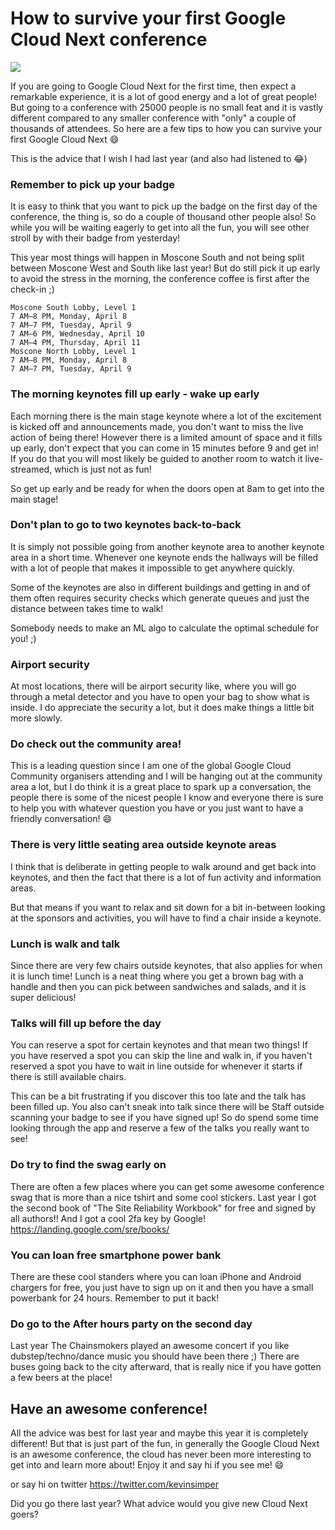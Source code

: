 # How to survive your first Google Cloud Next conference

![](https://i.imgur.com/PdM7SNK.jpg)

If you are going to Google Cloud Next for the first time, then expect a remarkable experience, it is a lot of good energy and a lot of great people! But going to a conference with 25000 people is no small feat and it is vastly different compared to any smaller conference with "only" a couple of thousands of attendees. So here are a few tips to how you can survive your first Google Cloud Next 😄

This is the advice that I wish I had last year (and also had listened to 😂)

### Remember to pick up your badge

It is easy to think that you want to pick up the badge on the first day of the conference, the thing is, so do a couple of thousand other people also! So while you will be waiting eagerly to get into all the fun, you will see other stroll by with their badge from yesterday!

This year most things will happen in Moscone South and not being split between Moscone West and South like last year! But do still pick it up early to avoid the stress in the morning, the conference coffee is first after the check-in ;)

```
Moscone South Lobby, Level 1
7 AM–8 PM, Monday, April 8
7 AM–7 PM, Tuesday, April 9
7 AM–6 PM, Wednesday, April 10
7 AM–4 PM, Thursday, April 11
Moscone North Lobby, Level 1
7 AM–8 PM, Monday, April 8
7 AM–7 PM, Tuesday, April 9
```

### The morning keynotes fill up early - wake up early

Each morning there is the main stage keynote where a lot of the excitement is kicked off and announcements made, you don't want to miss the live action of being there! However there is a limited amount of space and it fills up early, don't expect that you can come in 15 minutes before 9 and get in! If you do that you will most likely be guided to another room to watch it live-streamed, which is just not as fun!

So get up early and be ready for when the doors open at 8am to get into the main stage!

### Don't plan to go to two keynotes back-to-back

It is simply not possible going from another keynote area to another keynote area in a short time. Whenever one keynote ends the hallways will be filled with a lot of people that makes it impossible to get anywhere quickly.

Some of the keynotes are also in different buildings and getting in and of them often requires security checks which generate queues and just the distance between takes time to walk!

Somebody needs to make an ML algo to calculate the optimal schedule for you! ;)

### Airport security

At most locations, there will be airport security like, where you will go through a metal detector and you have to open your bag to show what is inside. I do appreciate the security a lot, but it does make things a little bit more slowly.

### Do check out the community area!

This is a leading question since I am one of the global Google Cloud Community organisers attending and I will be hanging out at the community area a lot, but I do think it is a great place to spark up a conversation, the people there is some of the nicest people I know and everyone there is sure to help you with whatever question you have or you just want to have a friendly conversation! 😄

### There is very little seating area outside keynote areas

I think that is deliberate in getting people to walk around and get back into keynotes, and then the fact that there is a lot of fun activity and information areas.

But that means if you want to relax and sit down for a bit in-between looking at the sponsors and activities, you will have to find a chair inside a keynote.

### Lunch is walk and talk

Since there are very few chairs outside keynotes, that also applies for when it is lunch time! Lunch is a neat thing where you get a brown bag with a handle and then you can pick between sandwiches and salads, and it is super delicious!

### Talks will fill up before the day

You can reserve a spot for certain keynotes and that mean two things! If you have reserved a spot you can skip the line and walk in, if you haven't reserved a spot you have to wait in line outside for whenever it starts if there is still available chairs.

This can be a bit frustrating if you discover this too late and the talk has been filled up. You also can't sneak into talk since there will be Staff outside scanning your badge to see if you have signed up! So do spend some time looking through the app and reserve a few of the talks you really want to see!

### Do try to find the swag early on

There are often a few places where you can get some awesome conference swag that is more than a nice tshirt and some cool stickers. Last year I got the second book of "The Site Reliability Workbook" for free and signed by all authors!! And I got a cool 2fa key by Google! https://landing.google.com/sre/books/

### You can loan free smartphone power bank

There are these cool standers where you can loan iPhone and Android chargers for free, you just have to sign up on it and then you have a small powerbank for 24 hours. Remember to put it back!

### Do go to the After hours party on the second day

Last year The Chainsmokers played an awesome concert if you like dubstep/techno/dance music you should have been there ;) There are buses going back to the city afterward, that is really nice if you have gotten a few beers at the place!

## Have an awesome conference!

All the advice was best for last year and maybe this year it is completely different! But that is just part of the fun, in generally the Google Cloud Next is an awesome conference, the cloud has never been more interesting to get into and learn more about! Enjoy it and say hi if you see me! 😄

or say hi on twitter https://twitter.com/kevinsimper

Did you go there last year? What advice would you give new Cloud Next goers?
